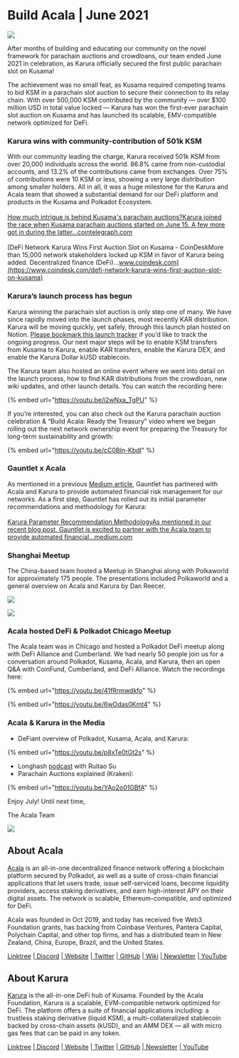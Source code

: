 # Build Acala | June 2021

![](https://miro.medium.com/max/1400/0\*cqbuCb31-LyqTzMX)

After months of building and educating our community on the novel framework for parachain auctions and crowdloans, our team ended June 2021 in celebration, as Karura officially secured the first public parachain slot on Kusama!

The achievement was no small feat, as Kusama required competing teams to bid KSM in a parachain slot auction to secure their connection to its relay chain. With over 500,000 KSM contributed by the community — over $100 million USD in total value locked — Karura has won the first-ever parachain slot auction on Kusama and has launched its scalable, EMV-compatible network optimized for DeFi.

### **Karura wins with community-contribution of 501k KSM** <a href="1919" id="1919"></a>

With our community leading the charge, Karura received 501k KSM from over 20,000 individuals across the world. 86.8% came from non-custodial accounts, and 13.2% of the contributions came from exchanges. Over 75% of contributions were 10 KSM or less, showing a very large distribution among smaller holders. All in all, it was a huge milestone for the Karura and Acala team that showed a substantial demand for our DeFi platform and products in the Kusama and Polkadot Ecosystem.\
\
[How much intrigue is behind Kusama's parachain auctions?Karura joined the race when Kusama parachain auctions started on June 15. A few more got in during the latter…cointelegraph.com](https://cointelegraph.com/news/how-much-intrigue-is-behind-kusama-s-parachain-auctions)\
\
[DeFi Network Karura Wins First Auction Slot on Kusama - CoinDeskMore than 15,000 network stakeholders locked up KSM in favor of Karura being added. Decentralized finance (DeFi)…www.coindesk.com](https://www.coindesk.com/defi-network-karura-wins-first-auction-slot-on-kusama)

### **Karura’s launch process has begun** <a href="f3df" id="f3df"></a>

Karura winning the parachain slot auction is only step one of many. We have since rapidly moved into the launch phases, most recently KAR distribution. Karura will be moving quickly, yet safely, through this launch plan hosted on Notion. [Please bookmark this launch tracker](https://www.notion.so/acala/dcabf9ba7c6246c69b913d5972503227?v=4121894373fd43d98ffcac260803928d) if you’d like to track the ongoing progress. Our next major steps will be to enable KSM transfers from Kusama to Karura, enable KAR transfers, enable the Karura DEX, and enable the Karura Dollar kUSD stablecoin.

The Karura team also hosted an online event where we went into detail on the launch process, how to find KAR distributions from the crowdloan, new wiki updates, and other launch details. You can watch the recording here:

{% embed url="https://youtu.be/i2wNxa_TgPU" %}



If you’re interested, you can also check out the Karura parachain auction celebration & “Build Acala: Ready the Treasury” video where we began rolling out the next network ownership event for preparing the Treasury for long-term sustainability and growth:

{% embed url="https://youtu.be/cC0Bln-KbdI" %}



### **Gauntlet x Acala** <a href="2c3c" id="2c3c"></a>

As mentioned in a previous [Medium article](https://medium.com/acalanetwork/gauntlet-to-provide-automated-financial-risk-management-for-acala-and-karura-edd8b41bba9), Gauntlet has partnered with Acala and Karura to provide automated financial risk management for our networks. As a first step, Gauntlet has rolled out its initial parameter recommendations and methodology for Karura:\
\
[Karura Parameter Recommendation MethodologyAs mentioned in our recent blog post, Gauntlet is excited to partner with the Acala team to provide automated financial…medium.com](https://medium.com/gauntlet-networks/karura-parameter-recommendation-methodology-6ce7fe06cb77)

### **Shanghai Meetup** <a href="e149" id="e149"></a>

The China-based team hosted a Meetup in Shanghai along with Polkaworld for approximately 175 people. The presentations included Polkaworld and a general overview on Acala and Karura by Dan Reecer.

![](https://miro.medium.com/max/1400/0\*MZbwQJW8TXRjSotk)

![](https://miro.medium.com/max/1400/0\*mxsw7zre0vU99DtI)

### **Acala hosted DeFi & Polkadot Chicago Meetup** <a href="56b9" id="56b9"></a>

The Acala team was in Chicago and hosted a Polkadot DeFi meetup along with DeFi Alliance and Cumberland. We had nearly 50 people join us for a conversation around Polkadot, Kusama, Acala, and Karura, then an open Q\&A with CoinFund, Cumberland, and DeFi Alliance. Watch the recordings here:

{% embed url="https://youtu.be/41fRrmwdkfo" %}

{% embed url="https://youtu.be/6wOdas0Kmt4" %}

### **Acala & Karura in the Media** <a href="2b0e" id="2b0e"></a>

* DeFiant overview of Polkadot, Kusama, Acala, and Karura:

{% embed url="https://youtu.be/p8xTe0tGt2s" %}

* Longhash [podcast](https://open.spotify.com/episode/2WwirEdUHJMkoLCTaO1tgt?si=kE_KkGsOR7W7oVGgjTjbBw\&dl_branch=1\&nd=1) with Ruitao Su
* Parachain Auctions explained (Kraken):

{% embed url="https://youtu.be/YAo2o01GBfA" %}

Enjoy July! Until next time,

The Acala Team

![](https://miro.medium.com/max/1400/0\*ukoCPi1MtLeOOZ6S)

## About Acala <a href="2f01" id="2f01"></a>

[Acala](http://acala.network) is an all-in-one decentralized finance network offering a blockchain platform secured by Polkadot, as well as a suite of cross-chain financial applications that let users trade, issue self-serviced loans, become liquidity providers, access staking derivatives, and earn high-interest APY on their digital assets. The network is scalable, Ethereum-compatible, and optimized for DeFi.

Acala was founded in Oct 2019, and today has received five Web3 Foundation grants, has backing from Coinbase Ventures, Pantera Capital, Polychain Capital, and other top firms, and has a distributed team in New Zealand, China, Europe, Brazil, and the United States.

[Linktree](https://linktr.ee/acalanetwork) |[ Discord](https://discord.gg/vdbFVCH) |[ Website](https://acala.network) |[ Twitter](https://twitter.com/AcalaNetwork) |[ GitHub](https://github.com/AcalaNetwork/Acala) |[ Wiki](https://github.com/AcalaNetwork/Acala/wiki) |[ Newsletter](https://share.hsforms.com/1X9RxkXk-R62I0VNbATaDXw4h8qc) |[ YouTube](http://youtube.com/c/acalanetwork)

## About Karura <a href="51e9" id="51e9"></a>

[Karura](http://acala.network/karura) is the all-in-one DeFi hub of Kusama. Founded by the Acala Foundation, Karura is a scalable, EVM-compatible network optimized for DeFi. The platform offers a suite of financial applications including: a trustless staking derivative (liquid KSM), a multi-collateralized stablecoin backed by cross-chain assets (kUSD), and an AMM DEX — all with micro gas fees that can be paid in any token.

[Linktree](http://linktr.ee/karuranetwork) |[ Discord](https://discord.gg/vdbFVCH) |[ Website](http://acala.network/karura) |[ Twitter](https://twitter.com/KaruraNetwork) |[ GitHub](https://github.com/AcalaNetwork/Acala) |[ Newsletter](https://share.hsforms.com/1X9RxkXk-R62I0VNbATaDXw4h8qc) |[ YouTube](http://youtube.com/c/acalanetwork)
